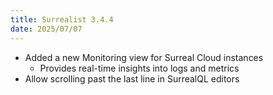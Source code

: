 ```yaml
---
title: Surrealist 3.4.4
date: 2025/07/07
---
```


- Added a new Monitoring view for Surreal Cloud instances
	- Provides real-time insights into logs and metrics
- Allow scrolling past the last line in SurrealQL editors